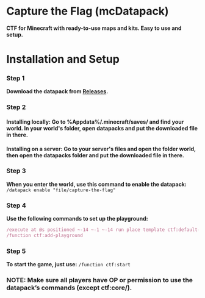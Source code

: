 # Capture the Flag (mcDatapack)
**CTF for Minecraft with ready-to-use maps and kits. Easy to use and setup.**

# Installation and Setup
### Step 1
**Download the datapack from [Releases](https://github.com/mitko8009/Capture-the-Flag/releases).**

### Step 2 
#### **Installing locally:** Go to **%Appdata%/.minecraft/saves/** and find your world. In your world's folder, open **datapacks** and put the downloaded file in there.
#### **Installing on a server:** Go to your server's files and open the folder **world**, then open the **datapacks** folder and put the downloaded file in there.

### Step 3
**When you enter the world, use this command to enable the datapack:** `/datapack enable "file/capture-the-flag"`

### Step 4
**Use the following commands to set up the playground:**
```js
/execute at @s positioned ~-14 ~-1 ~-14 run place template ctf:default-maps/default-map-1
/function ctf:add-playground
```

### Step 5
**To start the game, just use:** `/function ctf:start`

### NOTE: Make sure all players have OP or permission to use the datapack’s commands (except ctf:core/).